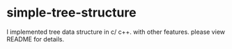 # simple-tree-structure
I implemented tree data structure in c/ c++. with other features. please view README for details.
